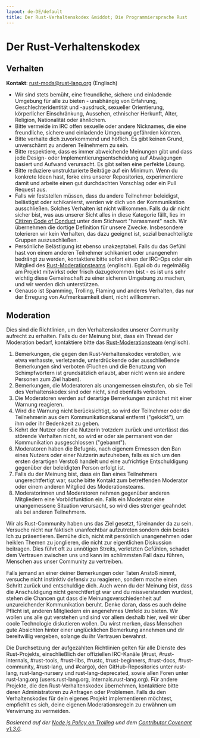 ```yaml
---
layout: de-DE/default
title: Der Rust-Verhaltenskodex &middot; Die Programmiersprache Rust
---
```


# Der Rust-Verhaltenskodex

## Verhalten

**Kontakt**: [rust-mods@rust-lang.org](mailto:rust-mods@rust-lang.org) (Englisch)

* Wir sind stets bemüht, eine freundliche, sichere und einladende Umgebung für alle zu bieten - unabhängig von Erfahrung, Geschlechteridentität und -ausdruck, sexueller Orientierung, körperlicher Einschränkung, Aussehen, ethnischer Herkunft, Alter, Religion, Nationalität oder ähnlichem.
* Bitte vermeide im IRC offen sexuelle oder andere Nicknames, die eine freundliche, sichere und einladende Umgebung gefährden könnten.
* Bitte verhalte dich zuvorkommend und höflich. Es gibt keinen Grund, unverschämt zu anderen Teilnehmern zu sein.
* Bitte respektiere, dass es immer abweichende Meinungen gibt und dass jede Design- oder Implementierungsentscheidung auf Abwägungen basiert und Aufwand verursacht. Es gibt selten eine perfekte Lösung.
* Bitte reduziere unstrukturierte Beiträge auf ein Minimum. Wenn du konkrete Ideen hast, forke eins unserer Repositories, experimentiere damit und arbeite einen gut durchdachten Vorschlag oder ein Pull Request aus.
* Falls wir feststellen müssen, dass du andere Teilnehmer beleidigst, belästigst oder schikanierst, werden wir dich von der Kommunikation ausschließen. Solches Verhalten ist nicht willkommen. Falls du dir nicht sicher bist, was aus unserer Sicht alles in diese Kategorie fällt, lies im <a href="http://citizencodeofconduct.org/">Citizen Code of Conduct</a> unter dem Stichwort "harassment" nach. Wir übernehmen die dortige Definition für unsere Zwecke. Insbesondere tolerieren wir kein Verhalten, das dazu geeignet ist, sozial benachteiligte Gruppen auszuschließen.
* Persönliche Belästigung ist ebenso unakzeptabel. Falls du das Gefühl hast von einem anderen Teilnehmer schikaniert oder unangenehm bedrängt zu werden, kontaktiere bitte sofort einen der IRC-Ops oder ein Mitglied des [Rust-Moderationsteams](/team.html#Moderatoren) (englisch). Egal ob du regelmäßig am Projekt mitwirkst oder frisch dazugekommen bist - es ist uns sehr wichtig diese Gemeinschaft zu einer sicheren Umgebung zu machen, und wir werden dich unterstützen.
* Genauso ist Spamming, Trolling, Flaming und anderes Verhalten, das nur der Erregung von Aufmerksamkeit dient, nicht willkommen.

## Moderation

Dies sind die Richtlinien, um den Verhaltenskodex unserer Community aufrecht zu erhalten. Falls du der Meinung bist, dass ein Thread der Moderation bedarf, kontaktiere bitte das [Rust-Moderationsteam](/team.html#Moderatoren) (englisch).

1. Bemerkungen, die gegen den Rust-Verhaltenskodex verstoßen, wie etwa verhasste, verletzende, unterdrückende oder ausschließende Bemerkungen sind verboten (Fluchen und die Benutzung von Schimpfwörtern ist grundsätzlich erlaubt, aber nicht wenn sie andere Personen zum Ziel haben).
2. Bemerkungen, die Moderatoren als unangemessen einstufen, ob sie Teil des Verhaltenskodex sind oder nicht, sind ebenfalls verboten.
3. Die Moderatoren werden auf derartige Bemerkungen zunächst mit einer Warnung reagieren.
4. Wird die Warnung nicht berücksichtigt, so wird der Teilnehmer oder die Teilnehmerin aus dem Kommunikationskanal entfernt ("gekickt"), um ihm oder ihr Bedenkzeit zu geben.
5. Kehrt der Nutzer oder die Nutzerin trotzdem zurück und unterlässt das störende Verhalten nicht, so wird er oder sie permanent von der Kommunikation ausgeschlossen ("gebannt").
6. Moderatoren haben die Befugnis, nach eigenem Ermessen den Ban eines Nutzers oder einer Nutzerin aufzuheben, falls es sich um den ersten derartigen Verstoß handelt und eine aufrichtige Entschuldigung gegenüber der beleidigten Person erfolgt ist.
7. Falls du der Meinung bist, dass ein Ban eines Teilnehmers ungerechtfertigt war, suche bitte Kontakt zum betreffenden Moderator oder einem anderen Mitglied des Moderationsteams.
8. Moderatorinnen und Moderatoren nehmen gegenüber anderen Mitgliedern eine Vorbildfunktion ein. Falls ein Moderator eine unangemessene Situation verursacht, so wird dies strenger geahndet als bei anderen Teilnehmern.

Wir als Rust-Community haben uns das Ziel gesetzt, füreinander da zu sein. Versuche nicht nur faktisch unanfechtbar aufzutreten sondern dein bestes Ich zu präsentieren. Bemühe dich, nicht mit persönlich unangenehmen oder heiklen Themen zu jonglieren, die nicht zur eigentlichen Diskussion beitragen. Dies führt oft zu unnötigen Streits, verletzten Gefühlen, schadet dem Vertrauen zwischen uns und kann im schlimmsten Fall dazu führen, Menschen aus unser Community zu vertreiben.

Falls jemand an einer deiner Bemerkungen oder Taten Anstoß nimmt, versuche nicht instinktiv defensiv zu reagieren, sondern mache einen Schritt zurück und entschuldige dich. Auch wenn du der Meinung bist, dass die Anschuldigung nicht gerechtfertigt war und du missverstanden wurdest, stehen die Chancen gut dass die Meinungsverschiedenheit auf unzureichender Kommunikation beruht. Denke daran, dass es auch deine Pflicht ist, anderen Mitgliedern ein angenehmes Umfeld zu bieten. Wir wollen uns alle gut verstehen und sind vor allem deshalb hier, weil wir über coole Technologie diskutieren wollen. Du wirst merken, dass Menschen gute Absichten hinter einer unglücklichen Bemerkung annehmen und dir bereitwillig vergeben, solange du ihr Vertrauen bewahrst.

Die Durchsetzung der aufgezählten Richtlinien gelten für alle Dienste des Rust-Projekts, einschließlich der offiziellen IRC-Kanäle (#rust, #rust-internals, #rust-tools, #rust-libs, #rustc, #rust-beginners, #rust-docs, #rust-community, #rust-lang, und #cargo), den GitHub-Repositories unter rust-lang, rust-lang-nursery und rust-lang-deprecated, sowie allen Foren unter rust-lang.org (users.rust-lang.org, internals.rust-lang.org). Für andere Projekte, die den Rust-Verhaltenskodex übernehmen, kontaktiere bitte deren Administratoren zu Anfragen oder Problemen. Falls du den Verhaltenskodex für dein eigenes Projekt implementieren möchtest, empfiehlt es sich, deine eigenen Moderationsregeln zu erwähnen um Verwirrung zu vermeiden.

*Basierend auf der [Node.js Policy on Trolling](http://blog.izs.me/post/30036893703/policy-on-trolling) und dem [Contributor Covenant v1.3.0](http://contributor-covenant.org/version/1/3/0/).*

